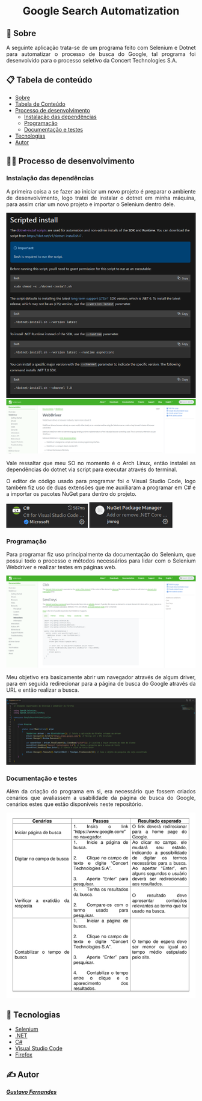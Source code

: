 <h1 align = "center">Google Search Automatization</h1>

## 📲 Sobre

<p align = "justify">A seguinte aplicação trata-se de um programa feito com Selenium e Dotnet para automatizar o processo de busca do Google, tal programa foi desenvolvido para o processo seletivo da Concert Technologies S.A.</p>

## 📋 Tabela de conteúdo
* [Sobre]()
* [Tabela de Conteúdo]()
* [Processo de desenvolvimento]()
  * [Instalação das dependências]()
  * [Programação]()
  * [Documentação e testes]()
* [Tecnologias]()
* [Autor]()

 ## 🧑‍💻 Processo de desenvolvimento

 ### Instalação das dependências

 <p align="justify">A primeira coisa a se fazer ao iniciar um novo projeto é preparar o ambiente de desenvolvimento, logo tratei de instalar o dotnet em minha máquina, para assim criar um novo projeto e importar o Selenium dentro dele.</p>

 <img src="assets/dotnet.png"></img>
 <img src="assets/selenium.png"></img>

 <p align="justify">Vale ressaltar que meu SO no momento é o Arch Linux, então instalei as dependências do dotnet via script para executar através do terminal.</p>

 <p align="justify">O editor de código usado para programar foi o Visual Studio Code, logo também fiz uso de duas extensões que me auxiliaram a programar em C# e a importar os pacotes NuGet para dentro do projeto.</p>

 <img src="assets/C.png"></img>
 <img src="assets/NuGet.png"></img>
​
### Programação

<p align="justify">Para programar fiz uso principalmente da documentação do Selenium, que possui todo o processo e métodos necessários para lidar com o Selenium Webdriver e realizar testes em páginas web.</p>

<img src="assets/webdriver.png"></img>

<p align="justify">Meu objetivo era basicamente abrir um navegador através de algum driver, para em seguida redirecionar para a página de busca do Google através da URL e então realizar a busca.</p>

<img src="assets/program.png"></img>

### Documentação e testes

<p align="justify">Além da criação do programa em si, era necessário que fossem criados cenários que avaliassem a usabilidade da página de busca do Google, cenários estes que estão disponíveis neste repositório.

<img src="assets/scenarios.png"></img></p>

## 🔧 Tecnologias

- [Selenium](https://www.selenium.dev/)
- [.NET](https://dotnet.microsoft.com/en-us/)
- [C#](https://learn.microsoft.com/en-us/dotnet/csharp/)
- [Visual Studio Code](https://code.visualstudio.com/)
- [Firefox](https://www.mozilla.org/pt-BR/firefox/new/)

## ✍️ Autor

<b><i>[Gustavo Fernandes](https://github.com/gufernandess)</i>